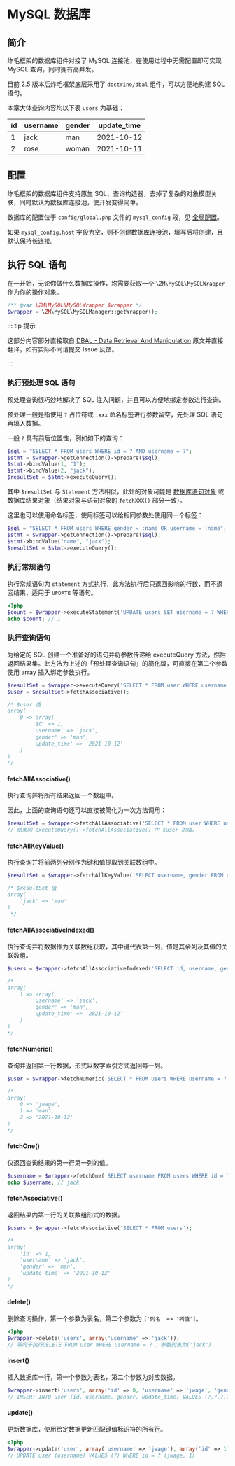 # MySQL 数据库

## 简介

炸毛框架的数据库组件对接了 MySQL 连接池，在使用过程中无需配置即可实现 MySQL 查询，同时拥有高并发。

目前 2.5 版本后炸毛框架底层采用了 `doctrine/dbal` 组件，可以方便地构建 SQL 语句。

本章大体查询内容均以下表 `users` 为基础：

| id | username | gender | update_time |
| -- | -------- | ------ | ----------- |
| 1 | jack | man | 2021-10-12 |
| 2 | rose | woman | 2021-10-11 |

## 配置

炸毛框架的数据库组件支持原生 SQL、查询构造器，去掉了复杂的对象模型关联，同时默认为数据库连接池，使开发变得简单。

数据库的配置位于 `config/global.php` 文件的 `mysql_config` 段，见 [全局配置](../../../../guide/basic-config#mysql_config)。

如果 `mysql_config.host` 字段为空，则不创建数据库连接池，填写后将创建，且默认保持长连接。

## 执行 SQL 语句

在一开始，无论你做什么数据库操作，均需要获取一个 `\ZM\MySQL\MySQLWrapper` 作为你的操作对象。

```php
/** @var \ZM\MySQL\MySQLWrapper $wrapper */
$wrapper = \ZM\MySQL\MySQLManager::getWrapper();
```

::: tip 提示

这部分内容部分直接取自 [DBAL - Data Retrieval And Manipulation](https://www.doctrine-project.org/projects/doctrine-dbal/en/2.13/reference/data-retrieval-and-manipulation.html) 原文并直接翻译，如有实际不同请提交 Issue 反馈。

:::

### 执行预处理 SQL 语句

预处理查询很巧妙地解决了 SQL 注入问题，并且可以方便地绑定参数进行查询。

预处理一般是指使用 `?` 占位符或 `:xxx` 命名标签进行参数留空，先处理 SQL 语句再填入数据。

一般 `?` 具有前后位置性，例如如下的查询：

```php
$sql = "SELECT * FROM users WHERE id = ? AND username = ?";
$stmt = $wrapper->getConnection()->prepare($sql);
$stmt->bindValue(1, "1");
$stmt->bindValue(2, "jack");
$resultSet = $stmt->executeQuery();
```

其中 `$resultSet` 与 `Statement` 方法相似，此处的对象可能是 [数据库语句对象](./mysql-statement) 或 数据库结果对象（结果对象与语句对象的 `fetchXXX()` 部分一致）。

这里也可以使用命名标签，使用标签可以给相同参数处使用同一个标签：

```php
$sql = "SELECT * FROM users WHERE gender = :name OR username = :name";
$stmt = $wrapper->getConnection()->prepare($sql);
$stmt->bindValue("name", "jack");
$resultSet = $stmt->executeQuery();
```

### 执行常规语句

执行常规语句为 `statement` 方式执行，此方法执行后只返回影响的行数，而不返回结果，适用于 `UPDATE` 等语句。

```php
<?php
$count = $wrapper->executeStatement('UPDATE users SET username = ? WHERE id = ?', array('jwage', 1));
echo $count; // 1
```

### 执行查询语句

为给定的 SQL 创建一个准备好的语句并将参数传递给 executeQuery 方法，然后返回结果集。此方法为上述的「预处理查询语句」的简化版，可直接在第二个参数使用 array 插入绑定参数执行。

```php
$resultSet = $wrapper->executeQuery('SELECT * FROM user WHERE username = ?', array('jack'));
$user = $resultSet->fetchAssociative();

/* $user 值
array(
    0 => array(
        'id' => 1,
        'username' => 'jack',
        'gender' => 'man',
        'update_time' => '2021-10-12'
    )
)
*/
```

#### fetchAllAssociative()

执行查询并将所有结果返回一个数组中。

因此，上面的查询语句还可以直接被简化为一次方法调用：

```php
$resultSet = $wrapper->fetchAllAssociative('SELECT * FROM user WHERE username = ?', array('jack'));
// 结果同 executeQuery()->fetchAllAssociative() 中 $user 的值。
```

#### fetchAllKeyValue()

执行查询并将前两列分别作为键和值提取到关联数组中。

```php
$resultSet = $wrapper->fetchAllKeyValue('SELECT username, gender FROM user WHERE username = ?', array('jack'));

/* $resultSet 值
array(
    'jack' => 'man'
)
 */
```

#### fetchAllAssociativeIndexed()

执行查询并将数据作为关联数组获取，其中键代表第一列，值是其余列及其值的关联数组。

```php
$users = $wrapper->fetchAllAssociativeIndexed('SELECT id, username, gender FROM users');

/*
array(
    1 => array(
        'username' => 'jack',
        'gender' => 'man',
        'update_time' => '2021-10-12'
    )
)
*/
```

#### fetchNumeric()

查询并返回第一行数据，形式以数字索引方式返回每一列。

```php
$user = $wrapper->fetchNumeric('SELECT * FROM users WHERE username = ?', array('jack'));

/*
array(
    0 => 'jwage',
    1 => 'man',
    2 => '2021-10-12'
)
*/
```

#### fetchOne()

仅返回查询结果的第一行第一列的值。

```php
$username = $wrapper->fetchOne('SELECT username FROM users WHERE id = ?', array(1));
echo $username; // jack
```

#### fetchAssociative()

返回结果内第一行的关联数组形式的数据。

```php
$users = $wrapper->fetchAssociative('SELECT * FROM users');

/*
array(
    'id' => 1,
    'username' => 'jack',
    'gender' => 'man',
    'update_time' => '2021-10-12'
)
*/
```

#### delete()

删除查询操作，第一个参数为表名，第二个参数为 `['列名' => '列值']`。

```php
<?php
$wrapper->delete('users', array('username' => 'jack'));
// 等同于执行DELETE FROM user WHERE username = ? ，参数列表为('jack')
```

#### insert()

插入数据库一行，第一个参数为表名，第二个参数为对应数据。

```php
$wrapper->insert('users', array('id' => 0, 'username' => 'jwage', 'gender' => 'woman', 'update_time' => '2021-10-17'));
// INSERT INTO user (id, username, gender, update_time) VALUES (?,?,?,?) (0,jwage,woman,2021-10-17)
```

#### update()

更新数据库，使用给定数据更新匹配键值标识符的所有行。

```php
<?php
$wrapper->update('user', array('username' => 'jwage'), array('id' => 1));
// UPDATE user (username) VALUES (?) WHERE id = ? (jwage, 1)
```
